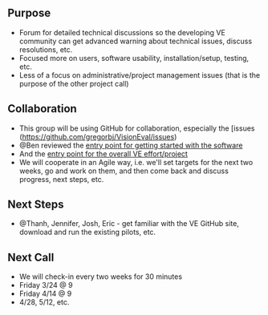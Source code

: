 ## Purpose
  - Forum for detailed technical discussions so the developing VE community can get advanced warning about technical issues, discuss resolutions, etc.
  - Focused more on users, software usability, installation/setup, testing, etc.
  - Less of a focus on administrative/project management issues (that is the purpose of the other project call)

## Collaboration
  - This group will be using GitHub for collaboration, especially the [issues (https://github.com/gregorbj/VisionEval/issues)
  - @Ben reviewed the [entry point for getting started with the software](https://github.com/gregorbj/VisionEval)
  - And the [entry point for the overall VE effort/project](https://github.com/gregorbj/VisionEval/wiki)
  - We will cooperate in an Agile way, i.e. we'll set targets for the next two weeks, go and work on them, and then come back and discuss progress, next steps, etc.  

## Next Steps
  - @Thanh, Jennifer, Josh, Eric - get familiar with the VE GitHub site, download and run the existing pilots, etc.

## Next Call
  - We will check-in every two weeks for 30 minutes
  - Friday 3/24 @ 9
  - Friday 4/14 @ 9
  - 4/28, 5/12, etc.
